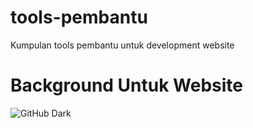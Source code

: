 # tools-pembantu
Kumpulan tools pembantu untuk development website

# Background Untuk Website
![GitHub Dark](https://www.toptal.com/designers/subtlepatterns/)
